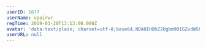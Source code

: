 ```yaml
---
userID: 1677
userName: upoirwr
regTime: 2019-03-20T13:13:00.000Z
avatar: 'data:text/plain; charset=utf-8;base64,NDA0IHBhZ2Ugbm90IGZvdW5kCg=='
userURL: null
---
```




